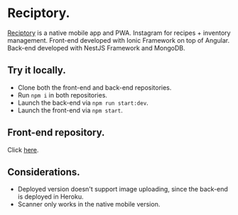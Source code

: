 # Reciptory.

[Reciptory](https://reciptory.firebaseapp.com/) is a native mobile app and PWA.
Instagram for recipes + inventory management.
Front-end developed with Ionic Framework on top of Angular.
Back-end developed with NestJS Framework and MongoDB.

## Try it locally.

- Clone both the front-end and back-end repositories.
- Run `npm i` in both repositories.
- Launch the back-end via `npm run start:dev`.
- Launch the front-end via `npm start`.

## Front-end repository.
Click [here](https://github.com/Byterrers/reciptory-frontend).

## Considerations.

- Deployed version doesn't support image uploading, since the back-end is deployed in Heroku.
- Scanner only works in the native mobile version.
